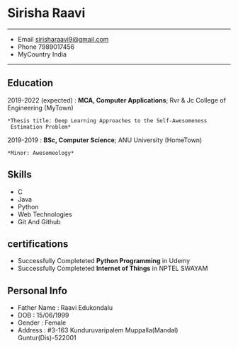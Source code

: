 Sirisha Raavi 
============

-------------------     ----------------------------
- Email                    sirisharaavi9@gmail.com
- Phone                    7989017456
- MyCountry                India        
-------------------     ----------------------------

Education
---------

2019-2022 (expected)
:   **MCA, Computer Applications**; Rvr & Jc College of Engineering (MyTown)

    *Thesis title: Deep Learning Approaches to the Self-Awesomeness
     Estimation Problem*

2019-2019
:   **BSc, Computer Science**; ANU University (HomeTown)

    *Minor: Awesomeology*


Skills
--------------------

- C
- Java
- Python
- Web Technologies
- Git And Github

certifications
--------------------

- Successfully Completeted **Python Programming** in Udemy
- Successfully Completeted **Internet of Things** in NPTEL SWAYAM

Personal Info
--------------------

- Father Name      :      Raavi Edukondalu
- DOB              :      15/06/1999
- Gender           :      Female
- Address          :      #3-163
                        Kunduruvaripalem
                        Muppalla(Mandal)
                        Guntur(Dis)-522001

                        

